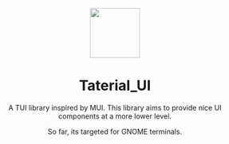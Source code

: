 <div align="center">

<a target="_blank" title="Picked off of Google Images"><img width="100px" alt="" src="https://upload.wikimedia.org/wikipedia/commons/thumb/2/20/Bash_Logo_black_and_white_icon_only.svg/250px-Bash_Logo_black_and_white_icon_only.svg.png"></a>

<a name="readme-top"></a>

# Taterial_UI
A TUI library inspired by MUI. This library aims to provide nice UI components at a more lower level. 

So far, its targeted for GNOME terminals.

</div>
